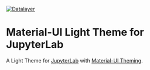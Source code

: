 [![Datalayer](https://raw.githubusercontent.com/datalayer/datalayer/main/res/logo/datalayer-25.svg?sanitize=true)](https://datalayer.io)

# Material-UI Light Theme for JupyterLab

A Light Theme for [JupyterLab](https://github.com/jupyterlab/jupyterlab) with [Material-UI Theming](https://material-ui.com/customization/theming).

